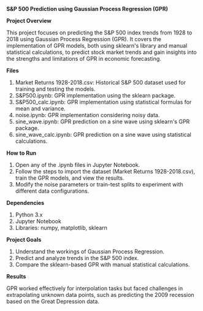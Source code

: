 **S&P 500 Prediction using Gaussian Process Regression (GPR)**

**Project Overview**

This project focuses on predicting the S&P 500 index trends from 1928 to 2018 using Gaussian Process Regression (GPR). It covers the implementation of GPR models, both using sklearn's library and manual statistical calculations, to predict stock market trends and gain insights into the strengths and limitations of GPR in economic forecasting.

**Files**

1) Market Returns 1928-2018.csv: Historical S&P 500 dataset used for training and testing the models.
2) S&P500.ipynb: GPR implementation using the sklearn package.
3) S&P500_calc.ipynb: GPR implementation using statistical formulas for mean and variance.
4) noise.ipynb: GPR implementation considering noisy data.
5) sine_wave.ipynb: GPR prediction on a sine wave using sklearn's GPR package.
6) sine_wave_calc.ipynb: GPR prediction on a sine wave using statistical calculations.

**How to Run**

1) Open any of the .ipynb files in Jupyter Notebook.
2) Follow the steps to import the dataset (Market Returns 1928-2018.csv), train the GPR models, and view the results.
3) Modify the noise parameters or train-test splits to experiment with different data configurations.

**Dependencies**

1) Python 3.x
2) Jupyter Notebook
3) Libraries: numpy, matplotlib, sklearn

**Project Goals**

1) Understand the workings of Gaussian Process Regression.
2) Predict and analyze trends in the S&P 500 index.
3) Compare the sklearn-based GPR with manual statistical calculations.

**Results**

GPR worked effectively for interpolation tasks but faced challenges in extrapolating unknown data points, such as predicting the 2009 recession based on the Great Depression data.
